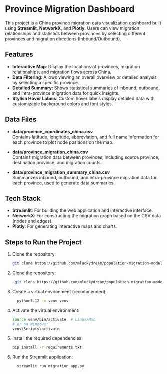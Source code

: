 # Province Migration Dashboard

This project is a China province migration data visualization dashboard built using **Streamlit**, **NetworkX**, and **Plotly**. Users can view migration relationships and statistics between provinces by selecting different provinces and migration directions (Inbound/Outbound).

## Features

- **Interactive Map**: Display the locations of provinces, migration relationships, and migration flows across China.
- **Data Filtering**: Allows viewing an overall overview or detailed analysis by selecting a specific province.
- **Detailed Summary**: Shows statistical summaries of inbound, outbound, and intra-province migration data for quick insights.
- **Stylish Hover Labels**: Custom hover labels display detailed data with customizable background colors and font styles.

## Data Files

- **data/province_coordinates_china.csv**  
  Contains latitude, longitude, abbreviation, and full name information for each province to plot node positions on the map.

- **data/province_migration_china.csv**  
  Contains migration data between provinces, including source province, destination province, and migration counts.

- **data/province_migration_summary_china.csv**  
  Summarizes inbound, outbound, and intra-province migration data for each province, used to generate data summaries.

## Tech Stack

- **Streamlit**: For building the web application and interactive interface.
- **NetworkX**: For constructing the migration graph based on the CSV data (nodes and edges).
- **Plotly**: For generating interactive maps and charts.



## Steps to Run the Project

1. Clone the repository:
   ```bash
   git clone https://github.com/mluckydream/population-migration-model.git
2. Clone the repository:
   ```bash
    git clone https://github.com/mluckydream/population-migration-model.git
3. Create a virtual environment (recommended):
   ```bash
     python3.12 -m venv venv
4. Activate the virtual environment:
   ```bash
   source venv/bin/activate  # Linux/Mac
   # or on Windows:
   venv\Scripts\activate
5. Install the required dependencies:
   ```bash
   pip install -r requirements.txt
6. Run the Streamlit application:
   ```bash
     streamlit run migration_app.py